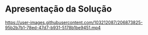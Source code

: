 # Apresentação da Solução



https://user-images.githubusercontent.com/103212087/206873825-95b2b7b1-78ed-47d7-b931-5178b1be9451.mp4



